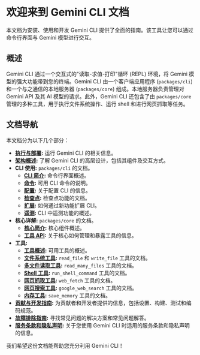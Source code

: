 # 欢迎来到 Gemini CLI 文档

本文档为安装、使用和开发 Gemini CLI 提供了全面的指南。该工具让您可以通过命令行界面与 Gemini 模型进行交互。

## 概述

Gemini CLI 通过一个交互式的"读取-求值-打印"循环 (REPL) 环境，将 Gemini 模型的强大功能带到您的终端。Gemini CLI 由一个客户端应用程序 (`packages/cli`) 和一个与之通信的本地服务器 (`packages/core`) 组成。本地服务器负责管理对 Gemini API 及其 AI 模型的请求。此外，Gemini CLI 还包含了由 `packages/core` 管理的多种工具，用于执行文件系统操作、运行 shell 和进行网页抓取等任务。

## 文档导航

本文档分为以下几个部分：

- **[执行与部署](./deployment.zh.md):** 运行 Gemini CLI 的相关信息。
- **[架构概述](./architecture.zh.md):** 了解 Gemini CLI 的高层设计，包括其组件及交互方式。
- **CLI 使用:** `packages/cli` 的文档。
  - **[CLI 简介](./cli/index.zh.md):** 命令行界面概述。
  - **[命令](./cli/commands.zh.md):** 可用 CLI 命令的说明。
  - **[配置](./cli/configuration.zh.md):** 关于配置 CLI 的信息。
  - **[检查点](./checkpointing.zh.md):** 检查点功能的文档。
  - **[扩展](./extension.zh.md):** 如何通过新功能扩展 CLI。
  - **[遥测](./telemetry.zh.md):** CLI 中遥测功能的概述。
- **核心详解:** `packages/core` 的文档。
  - **[核心简介](./core/index.zh.md):** 核心组件概述。
  - **[工具 API](./core/tools-api.zh.md):** 关于核心如何管理和暴露工具的信息。
- **工具:**
  - **[工具概述](./tools/index.zh.md):** 可用工具的概述。
  - **[文件系统工具](./tools/file-system.zh.md):** `read_file` 和 `write_file` 工具的文档。
  - **[多文件读取工具](./tools/multi-file.zh.md):** `read_many_files` 工具的文档。
  - **[Shell 工具](./tools/shell.zh.md):** `run_shell_command` 工具的文档。
  - **[网页抓取工具](./tools/web-fetch.zh.md):** `web_fetch` 工具的文档。
  - **[网页搜索工具](./tools/web-search.zh.md):** `google_web_search` 工具的文档。
  - **[内存工具](./tools/memory.zh.md):** `save_memory` 工具的文档。
- **[贡献与开发指南](../CONTRIBUTING.md):** 为贡献者和开发者提供的信息，包括设置、构建、测试和编码规范。
- **[故障排除指南](./troubleshooting.zh.md):** 寻找常见问题的解决方案和常见问题解答。
- **[服务条款和隐私声明](./tos-privacy.zh.md):** 关于您使用 Gemini CLI 时适用的服务条款和隐私声明的信息。

我们希望这份文档能帮助您充分利用 Gemini CLI！ 